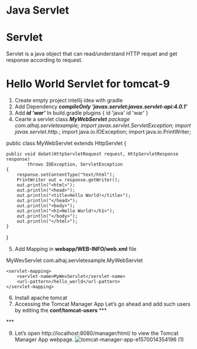 # Java Servlet

# Servlet
Servlet is a java object that can read/understand HTTP requet and get response according to request.

# Hello World Servlet for tomcat-9
1. Create empty project intellij idea with gradle
2. Add Dependency  ***compileOnly 'javax.servlet:javax.servlet-api:4.0.1'***
3. Add ***id 'war'***
   In build.gradle plugins {
    id 'java'
    id 'war'
}
4. Cearte a servlet class ***MyWebServlet**
package com.alhaj.servletexample;
import javax.servlet.ServletException;
import javax.servlet.http.*;
import java.io.IOException;
import java.io.PrintWriter;

public class MyWebServlet extends HttpServlet {

    public void doGet(HttpServletRequest request, HttpServletResponse response)
            throws IOException, ServletException
    {
        response.setContentType("text/html");
        PrintWriter out = response.getWriter();
        out.println("<html>");
        out.println("<head>");
        out.println("<title>Hello World!</title>");
        out.println("</head>");
        out.println("<body>");
        out.println("<h1>Hello World!</h1>");
        out.println("</body>");
        out.println("</html>");
    }
}

5. Add Mapping in **webapp/WEB-INFO/web.xml** file

<?xml version="1.0" encoding="UTF-8"?>
<web-app xmlns="http://xmlns.jcp.org/xml/ns/javaee"
         xmlns:xsi="http://www.w3.org/2001/XMLSchema-instance"
         xsi:schemaLocation="http://xmlns.jcp.org/xml/ns/javaee http://xmlns.jcp.org/xml/ns/javaee/web-app_4_0.xsd"
         version="4.0">
   <servlet>
        <servlet-name>MyWevServlet</servlet-name>
        <servlet-class>com.alhaj.servletexample.MyWebServlet</servlet-class>
    </servlet>

    <servlet-mapping>
        <servlet-name>MyWevServlet</servlet-name>
        <url-pattern>/hello_world</url-pattern>
    </servlet-mapping>
</web-app>


6. Install apache tomcat
7. Accessing the Tomcat Manager App
Let’s go ahead and add such users by editing the **conf/tomcat-users**
   *** <tomcat-users>
  <role rolename="manager-gui"/>
  <role rolename="manager-script"/>
  <user username="admin" password="123456" roles="manager-gui,manager-script"/>
  </tomcat-users>
  ***


9. Let’s open http://localhost:8080/manager/html/ to view the Tomcat Manager App webpage.
 ![tomcat-manager-app-e1570014354196 (1)](https://github.com/alhajcse/JavaServletExample/assets/50860728/616718f3-818d-4bab-b329-fd89312df714)

 








